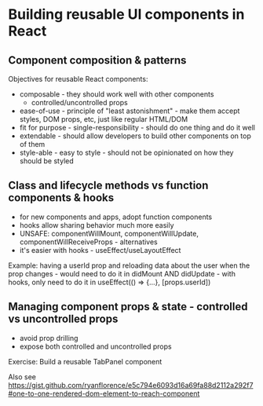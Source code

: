 # Building reusable UI components in React

## Component composition & patterns

Objectives for reusable React components:

- composable - they should work well with other components
  - controlled/uncontrolled props
- ease-of-use - principle of "least astonishment" - make them accept styles, DOM props, etc, just like regular HTML/DOM
- fit for purpose - single-responsibility - should do one thing and do it well
- extendable - should allow developers to build other components on top of them
- style-able - easy to style - should not be opinionated on how they should be styled

## Class and lifecycle methods vs function components & hooks

- for new components and apps, adopt function components
- hooks allow sharing behavior much more easily
- UNSAFE: componentWillMount, componentWillUpdate, componentWillReceiveProps - alternatives
- it's easier with hooks - useEffect/useLayoutEffect

Example: having a userId prop and reloading data about the user when the prop changes - would need to do it in didMount AND didUpdate - with hooks, only need to do it in useEffect(() => {...}, [props.userId])

## Managing component props & state - controlled vs uncontrolled props

- avoid prop drilling
- expose both controlled and uncontrolled props

Exercise: Build a reusable TabPanel component

Also see https://gist.github.com/ryanflorence/e5c794e6093d16a69fa88d2112a292f7#one-to-one-rendered-dom-element-to-reach-component
